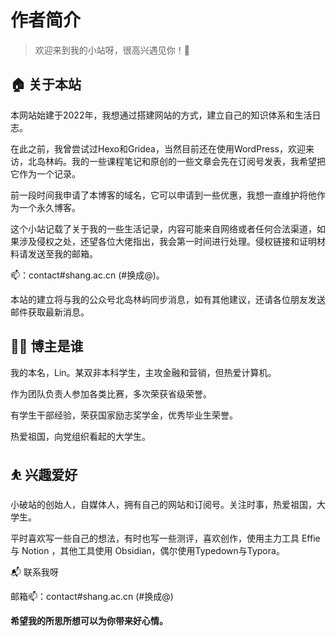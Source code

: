 # 作者简介

> 欢迎来到我的小站呀，很高兴遇见你！🤝

## 🏠 关于本站

本网站始建于2022年，我想通过搭建网站的方式，建立自己的知识体系和生活日志。

在此之前，我曾尝试过Hexo和Gridea，当然目前还在使用WordPress，欢迎来访，北岛林屿。我的一些课程笔记和原创的一些文章会先在订阅号发表，我希望把它作为一个记录。

前一段时间我申请了本博客的域名，它可以申请到一些优惠，我想一直维护将他作为一个永久博客。

这个小站记载了关于我的一些生活记录，内容可能来自网络或者任何合法渠道，如果涉及侵权之处，还望各位大佬指出，我会第一时间进行处理。侵权链接和证明材料请发送至我的邮箱。

📫：contact#shang.ac.cn (#换成@)。

本站的建立将与我的公众号北岛林屿同步消息，如有其他建议，还请各位朋友发送邮件获取最新消息。

## 👨‍💻 博主是谁

我的本名，Lin。某双非本科学生，主攻金融和营销，但热爱计算机。

作为团队负责人参加各类比赛，多次荣获省级荣誉。

有学生干部经验，荣获国家励志奖学金，优秀毕业生荣誉。

热爱祖国，向党组织看起的大学生。

## ⛹ 兴趣爱好

小破站的创始人，自媒体人，拥有自己的网站和订阅号。关注时事，热爱祖国，大学生。

平时喜欢写一些自己的想法，有时也写一些测评，喜欢创作，使用主力工具 Effie 与 Notion ，其他工具使用 Obsidian，偶尔使用Typedown与Typora。

📬 联系我呀

邮箱📫：contact#shang.ac.cn (#换成@)

**希望我的所思所想可以为你带来好心情。**

<!---
xiaoshang2001/xiaoshang2001 is a ✨ special ✨ repository because its `README.md` (this file) appears on your GitHub profile.
You can click the Preview link to take a look at your changes.
--->
